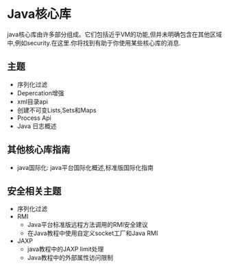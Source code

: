 # Java核心库

java核心库由许多部分组成。它们包括近乎VM的功能,但并未明确包含在其他区域中,例如security.在这里.你将找到有助于你使用某些核心库的消息.

##  主题

- 序列化过滤
- Depercation增强
- xml目录api
- 创建不可变Lists,Sets和Maps
- Process Api
- Java 日志概述

## 其他核心库指南

- java国际化: java平台国际化概述,标准版国际化指南

## 安全相关主题

- 序列化过滤
- RMI
  - Java平台标准版远程方法调用的RMI安全建议
  - 在Java教程中使用自定义socket工厂和Java RMI
- JAXP
  - java教程中的JAXP limit处理
  - Java教程中的外部属性访问限制